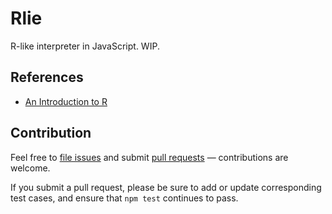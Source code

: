 # Rlie

R-like interpreter in JavaScript. WIP.

## References

- [An Introduction to R](https://cran.r-project.org/doc/manuals/r-release/R-intro.html)

## Contribution

Feel free to [file issues](https://github.com/ajlopez/rlie) and submit
[pull requests](https://github.com/ajlopez/rlie/pulls) — contributions are
welcome.

If you submit a pull request, please be sure to add or update corresponding
test cases, and ensure that `npm test` continues to pass.

